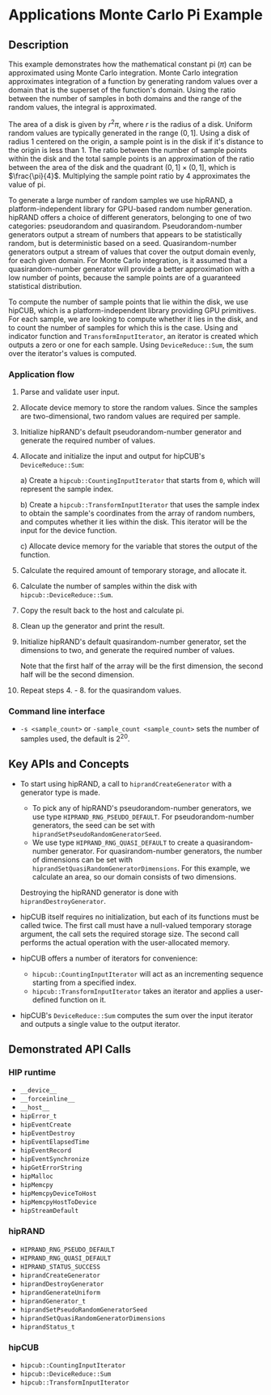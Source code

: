 # Applications Monte Carlo Pi Example

## Description

This example demonstrates how the mathematical constant pi ($\pi$) can be approximated using Monte Carlo integration. Monte Carlo integration approximates integration of a function by generating random values over a domain that is the superset of the function's domain. Using the ratio between the number of samples in both domains and the range of the random values, the integral is approximated.

The area of a disk is given by $r^2\pi$, where $r$ is the radius of a disk. Uniform random values are typically generated in the range $(0,1]$. Using a disk of radius $1$ centered on the origin, a sample point is in the disk if it's distance to the origin is less than $1$. The ratio between the number of sample points within the disk and the total sample points is an approximation of the ratio between the area of the disk and the quadrant $(0,1]\times(0,1]$, which is $\frac{\pi}{4}$. Multiplying the sample point ratio by $4$ approximates the value of pi.

To generate a large number of random samples we use hipRAND, a platform-independent library for GPU-based random number generation. hipRAND offers a choice of different generators, belonging to one of two categories: pseudorandom and quasirandom. Pseudorandom-number generators output a stream of numbers that appears to be statistically random, but is deterministic based on a seed. Quasirandom-number generators output a stream of values that cover the output domain evenly, for each given domain. For Monte Carlo integration, is it assumed that a quasirandom-number generator will provide a better approximation with a low number of points, because the sample points are of a guaranteed statistical distribution.

To compute the number of sample points that lie within the disk, we use hipCUB, which is a platform-independent library providing GPU primitives. For each sample, we are looking to compute whether it lies in the disk, and to count the number of samples for which this is the case. Using and indicator function and `TransformInputIterator`, an iterator is created which outputs a zero or one for each sample. Using `DeviceReduce::Sum`, the sum over the iterator's values is computed.

### Application flow

1. Parse and validate user input.
2. Allocate device memory to store the random values. Since the samples are two-dimensional, two random values are
   required per sample.
3. Initialize hipRAND's default pseudorandom-number generator and generate the required number of values.
4. Allocate and initialize the input and output for hipCUB's `DeviceReduce::Sum`:

   a) Create a `hipcub::CountingInputIterator` that starts from `0`, which will represent the sample index.

   b) Create a `hipcub::TransformInputIterator` that uses the sample index to obtain the sample's coordinates from the
       array of random numbers, and computes whether it lies within the disk. This iterator will be the input for the
       device function.

   c) Allocate device memory for the variable that stores the output of the function.

5. Calculate the required amount of temporary storage, and allocate it.
6. Calculate the number of samples within the disk with `hipcub::DeviceReduce::Sum`.
7. Copy the result back to the host and calculate pi.
8. Clean up the generator and print the result.

9. Initialize hipRAND's default quasirandom-number generator, set the dimensions to two, and generate the required number of values.

   Note that the first half of the array will be the first dimension, the second half will be the second dimension.

10. Repeat steps 4. - 8. for the quasirandom values.

### Command line interface

- `-s <sample_count>` or `-sample_count <sample_count>` sets the number of samples used, the default is $2^{20}$.

## Key APIs and Concepts

- To start using hipRAND, a call to `hiprandCreateGenerator` with a generator type is made.

  - To pick any of hipRAND's pseudorandom-number generators, we use type `HIPRAND_RNG_PSEUDO_DEFAULT`. For pseudorandom-number generators, the seed can be set with `hiprandSetPseudoRandomGeneratorSeed`.
  - We use type `HIPRAND_RNG_QUASI_DEFAULT` to create a quasirandom-number generator. For quasirandom-number generators, the number of dimensions can be set with `hiprandSetQuasiRandomGeneratorDimensions`. For this example, we calculate an area, so our domain consists of two dimensions.

  Destroying the hipRAND generator is done with `hiprandDestroyGenerator`.

- hipCUB itself requires no initialization, but each of its functions must be called twice. The first call must have a null-valued temporary storage argument, the call sets the required storage size. The second call performs the actual operation with the user-allocated memory.

- hipCUB offers a number of iterators for convenience:

  - `hipcub::CountingInputIterator` will act as an incrementing sequence starting from a specified index.
  - `hipcub::TransformInputIterator` takes an iterator and applies a user-defined function on it.

- hipCUB's `DeviceReduce::Sum` computes the sum over the input iterator and outputs a single value to the output iterator.

## Demonstrated API Calls

### HIP runtime

- `__device__`
- `__forceinline__`
- `__host__`
- `hipError_t`
- `hipEventCreate`
- `hipEventDestroy`
- `hipEventElapsedTime`
- `hipEventRecord`
- `hipEventSynchronize`
- `hipGetErrorString`
- `hipMalloc`
- `hipMemcpy`
- `hipMemcpyDeviceToHost`
- `hipMemcpyHostToDevice`
- `hipStreamDefault`

### hipRAND

- `HIPRAND_RNG_PSEUDO_DEFAULT`
- `HIPRAND_RNG_QUASI_DEFAULT`
- `HIPRAND_STATUS_SUCCESS`
- `hiprandCreateGenerator`
- `hiprandDestroyGenerator`
- `hiprandGenerateUniform`
- `hiprandGenerator_t`
- `hiprandSetPseudoRandomGeneratorSeed`
- `hiprandSetQuasiRandomGeneratorDimensions`
- `hiprandStatus_t`

### hipCUB

- `hipcub::CountingInputIterator`
- `hipcub::DeviceReduce::Sum`
- `hipcub::TransformInputIterator`
